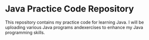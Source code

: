 # Java Practice Code Repository

This repository contains my practice code for learning Java. I will be uploading various Java programs andexercises to enhance my Java programming skills.
